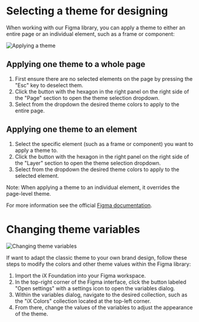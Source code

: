 

# Selecting a theme for designing

When working with our Figma library, you can apply a theme to either an entire page or an individual element, such as a frame or component:

![Applying a theme](https://www.figma.com/file/wEptRgAezDU1z80Cn3eZ0o/iX-Pattern-Illustrations?type=design&node-id=2232-192&mode=design&t=C6IjeY71MP4uA7vZ-4)
## Applying one theme to a whole page

1. First ensure there are no selected elements on the page by pressing the "Esc" key to deselect them.
2. Click the button with the hexagon in the right panel on the right side of the "Page" section to open the theme selection dropdown.
3. Select from the dropdown the desired theme colors to apply to the entire page.  

## Applying one theme to an element

1. Select the specific element (such as a frame or component) you want to apply a theme to.
2. Click the button with the hexagon in the right panel on the right side of the "Layer" section to open the theme selection dropdown.
3. Select from the dropdown the desired theme colors to apply to the selected element. 

Note: When applying a theme to an individual element, it overrides the page-level theme.

For more information see the official [Figma documentation](https://help.figma.com/hc/en-us/articles/15339657135383-Guide-to-variables-in-Figma).

# Changing theme variables

![Changing theme variables](https://www.figma.com/file/wEptRgAezDU1z80Cn3eZ0o/iX-Pattern-Illustrations?type=design&node-id=2232-101&mode=design&t=C6IjeY71MP4uA7vZ-4)

If want to adapt the classic theme to your own brand design, follow these steps to modify the colors and other theme values within the Figma library:

1. Import the iX Foundation into your Figma workspace.
2. In the top-right corner of the Figma interface, click the button labeled "Open settings" with a settings icon to open the variables dialog.
3. Within the variables dialog, navigate to the desired collection, such as the "iX Colors" collection located at the top-left corner.
4. From there, change the values of the variables to adjust the appearance of the theme.
